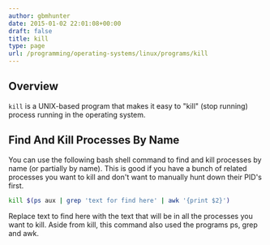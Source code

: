 ```yaml
---
author: gbmhunter
date: 2015-01-02 22:01:08+00:00
draft: false
title: kill
type: page
url: /programming/operating-systems/linux/programs/kill
---
```


## Overview

`kill` is a UNIX-based program that makes it easy to "kill" (stop running) process running in the operating system.

## Find And Kill Processes By Name

You can use the following bash shell command to find and kill processes by name (or partially by name). This is good if you have a bunch of related processes you want to kill and don't want to manually hunt down their PID's first.

```sh    
kill $(ps aux | grep 'text for find here' | awk '{print $2}')
```

Replace text to find here with the text that will be in all the processes you want to kill. Aside from kill, this command also used the programs ps, grep and awk.
